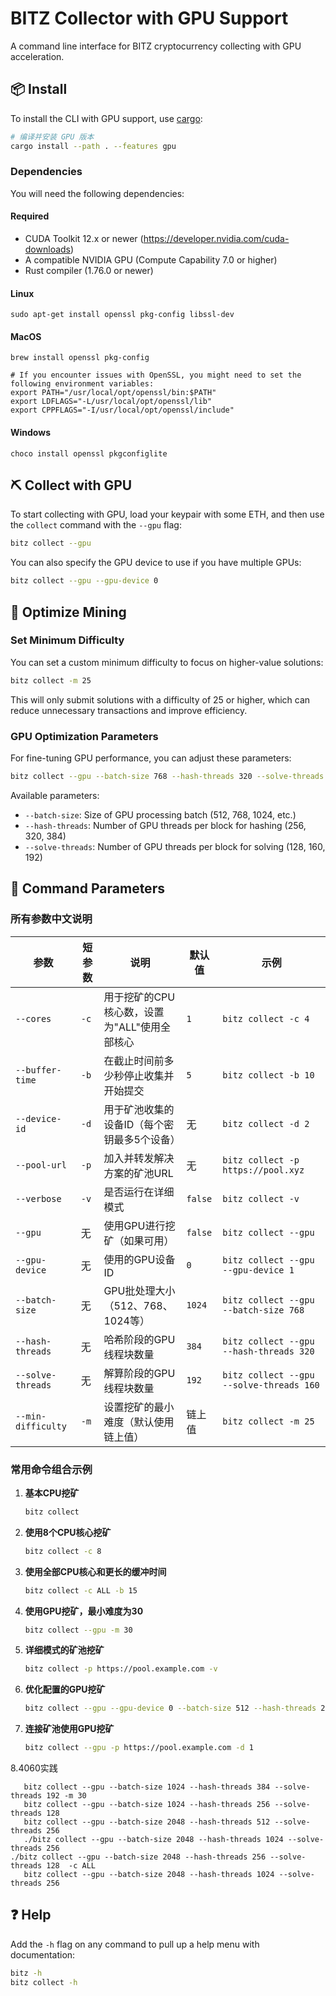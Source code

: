 # BITZ Collector with GPU Support

A command line interface for BITZ cryptocurrency collecting with GPU acceleration.

## 📦 Install

To install the CLI with GPU support, use [cargo](https://doc.rust-lang.org/cargo/getting-started/installation.html):

```sh
# 编译并安装 GPU 版本
cargo install --path . --features gpu
```

### Dependencies

You will need the following dependencies:

#### Required
- CUDA Toolkit 12.x or newer (https://developer.nvidia.com/cuda-downloads)
- A compatible NVIDIA GPU (Compute Capability 7.0 or higher)
- Rust compiler (1.76.0 or newer)

#### Linux
```
sudo apt-get install openssl pkg-config libssl-dev
```

#### MacOS
```
brew install openssl pkg-config

# If you encounter issues with OpenSSL, you might need to set the following environment variables:
export PATH="/usr/local/opt/openssl/bin:$PATH"
export LDFLAGS="-L/usr/local/opt/openssl/lib"
export CPPFLAGS="-I/usr/local/opt/openssl/include"
```

#### Windows
```
choco install openssl pkgconfiglite
```

## ⛏️ Collect with GPU

To start collecting with GPU, load your keypair with some ETH, and then use the `collect` command with the `--gpu` flag:

```sh
bitz collect --gpu
```

You can also specify the GPU device to use if you have multiple GPUs:

```sh
bitz collect --gpu --gpu-device 0
```

## 🔧 Optimize Mining

### Set Minimum Difficulty

You can set a custom minimum difficulty to focus on higher-value solutions:

```sh
bitz collect -m 25
```

This will only submit solutions with a difficulty of 25 or higher, which can reduce unnecessary transactions and improve efficiency.

### GPU Optimization Parameters

For fine-tuning GPU performance, you can adjust these parameters:

```sh
bitz collect --gpu --batch-size 768 --hash-threads 320 --solve-threads 160
```

Available parameters:
- `--batch-size`: Size of GPU processing batch (512, 768, 1024, etc.)
- `--hash-threads`: Number of GPU threads per block for hashing (256, 320, 384)
- `--solve-threads`: Number of GPU threads per block for solving (128, 160, 192)

## 🔄 Command Parameters

### 所有参数中文说明

| 参数 | 短参数 | 说明 | 默认值 | 示例 |
| ---- | ------ | ---- | ------ | ---- |
| `--cores` | `-c` | 用于挖矿的CPU核心数，设置为"ALL"使用全部核心 | `1` | `bitz collect -c 4` |
| `--buffer-time` | `-b` | 在截止时间前多少秒停止收集并开始提交 | `5` | `bitz collect -b 10` |
| `--device-id` | `-d` | 用于矿池收集的设备ID（每个密钥最多5个设备） | 无 | `bitz collect -d 2` |
| `--pool-url` | `-p` | 加入并转发解决方案的矿池URL | 无 | `bitz collect -p https://pool.xyz` |
| `--verbose` | `-v` | 是否运行在详细模式 | `false` | `bitz collect -v` |
| `--gpu` | 无 | 使用GPU进行挖矿（如果可用） | `false` | `bitz collect --gpu` |
| `--gpu-device` | 无 | 使用的GPU设备ID | `0` | `bitz collect --gpu --gpu-device 1` |
| `--batch-size` | 无 | GPU批处理大小（512、768、1024等） | `1024` | `bitz collect --gpu --batch-size 768` |
| `--hash-threads` | 无 | 哈希阶段的GPU线程块数量 | `384` | `bitz collect --gpu --hash-threads 320` |
| `--solve-threads` | 无 | 解算阶段的GPU线程块数量 | `192` | `bitz collect --gpu --solve-threads 160` |
| `--min-difficulty` | `-m` | 设置挖矿的最小难度（默认使用链上值） | 链上值 | `bitz collect -m 25` |

### 常用命令组合示例

1. **基本CPU挖矿**
   ```sh
   bitz collect
   ```

2. **使用8个CPU核心挖矿**
   ```sh
   bitz collect -c 8
   ```

3. **使用全部CPU核心和更长的缓冲时间**
   ```sh
   bitz collect -c ALL -b 15
   ```

4. **使用GPU挖矿，最小难度为30**
   ```sh
   bitz collect --gpu -m 30
   ```

5. **详细模式的矿池挖矿**
   ```sh
   bitz collect -p https://pool.example.com -v
   ```

6. **优化配置的GPU挖矿**
   ```sh
   bitz collect --gpu --gpu-device 0 --batch-size 512 --hash-threads 256 --solve-threads 128 -b 10 -m 25
   ```

7. **连接矿池使用GPU挖矿**
   ```sh
   bitz collect --gpu -p https://pool.example.com -d 1
   ```

8.4060实践
   ```
      bitz collect --gpu --batch-size 1024 --hash-threads 384 --solve-threads 192 -m 30
      bitz collect --gpu --batch-size 1024 --hash-threads 256 --solve-threads 128 
      bitz collect --gpu --batch-size 2048 --hash-threads 512 --solve-threads 256 
      ./bitz collect --gpu --batch-size 2048 --hash-threads 1024 --solve-threads 256 
./bitz collect --gpu --batch-size 2048 --hash-threads 256 --solve-threads 128  -c ALL
      bitz collect --gpu --batch-size 2048 --hash-threads 1024 --solve-threads 256 
   ```
## ❓ Help

Add the `-h` flag on any command to pull up a help menu with documentation:

```sh
bitz -h
bitz collect -h
```